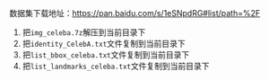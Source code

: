 数据集下载地址：https://pan.baidu.com/s/1eSNpdRG#list/path=%2F

1. 把`img_celeba.7z`解压到当前目录下
2. 把`identity_CelebA.txt`文件复制到当前目录下
3. 把`list_bbox_celeba.txt`文件复制到当前目录下
4. 把`list_landmarks_celeba.txt`文件复制到当前目录下